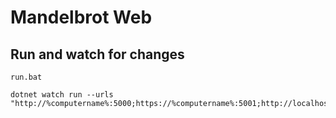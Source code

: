 # Mandelbrot Web

## Run and watch for changes

```
run.bat
```

```
dotnet watch run --urls "http://%computername%:5000;https://%computername%:5001;http://localhost:5000;https://localhost:5001"
```
